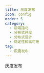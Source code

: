 ```yaml
---
title: 灰度发布
icon: config
order: 5
category:
  - 后端指北
  - 分布式开发
  - 分布式设计
  - 稳定性和高可用
tag:
  - 灰度发布
---
```


灰度发布


